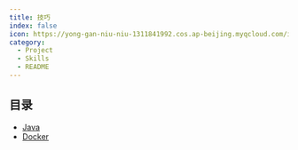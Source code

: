 ```yaml
---
title: 技巧
index: false
icon: https://yong-gan-niu-niu-1311841992.cos.ap-beijing.myqcloud.com/images/gitee.svg
category:
  - Project
  - Skills
  - README
---
```


## 目录

- [Java](Java)
- [Docker](Docker)

